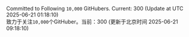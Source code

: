 Committed to Following `10,000` GitHubers. Current: <!-- FOLLOWING_COUNT -->300<!-- FOLLOWING_COUNT --> (Update at UTC <!-- LAST_UPDATED -->2025-06-21 01:18:10<!-- LAST_UPDATED -->)<br>
致力于关注`10,000`个GitHuber。当前：<!-- FOLLOWING_COUNT -->300<!-- FOLLOWING_COUNT --> (更新于北京时间 <!-- LAST_UPDATED_CST -->2025-06-21 09:18:10<!-- LAST_UPDATED_CST -->)
